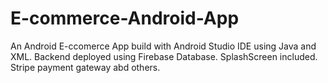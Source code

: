 # E-commerce-Android-App
 An Android E-ccomerce App build with Android Studio IDE using Java and XML. Backend deployed using Firebase Database. SplashScreen included.
 Stripe payment gateway abd others.
